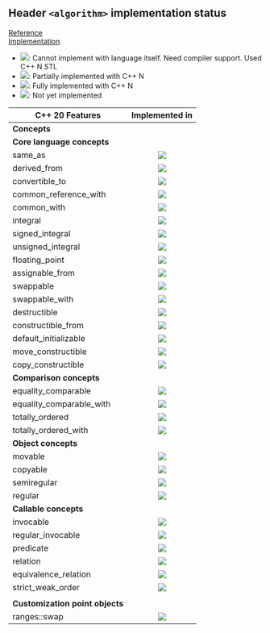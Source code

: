## Header `<algorithm>` implementation status

[Reference](https://en.cppreference.com/w/cpp/header/concepts)  
[Implementation](../ss/include/ss/concepts.h)

* ![](https://img.shields.io/badge/C%2B%2B-N-red): Cannot implement with language itself. Need compiler support. Used C++ N STL
* ![](https://img.shields.io/badge/C%2B%2B-N-blue): Partially implemented with C++ N
* ![](https://img.shields.io/badge/C%2B%2B-N-green): Fully implemented with C++ N
* ![][notyet]: Not yet implemented


| C++ 20 Features                  | Implemented in          |
|----------------------------------|:-----------------------:|
| **Concepts**                     |                         |
| **Core language concepts**       |                         |
|same_as                           | ![][cpp20]              |
|derived_from                      | ![][cpp20]              |
|convertible_to                    | ![][notyet]             |
|common_reference_with             | ![][notyet]             |
|common_with                       | ![][notyet]             |
|integral                          | ![][notyet]             |
|signed_integral                   | ![][notyet]             |
|unsigned_integral                 | ![][notyet]             |
|floating_point                    | ![][notyet]             |
|assignable_from                   | ![][notyet]             |
|swappable                         | ![][notyet]             |
|swappable_with                    | ![][notyet]             |
|destructible                      | ![][notyet]             |
|constructible_from                | ![][notyet]             |
|default_initializable             | ![][notyet]             |
|move_constructible                | ![][notyet]             |
|copy_constructible                | ![][notyet]             |
| **Comparison concepts**          |                         |                    
|equality_comparable               | ![][notyet]             |                    
|equality_comparable_with          | ![][notyet]             |                        
|totally_ordered                   | ![][notyet]             |                
|totally_ordered_with              | ![][notyet]             |                    
| **Object concepts**              |                         |                
|movable                           | ![][notyet]             |        
|copyable                          | ![][notyet]             |        
|semiregular                       | ![][notyet]             |            
|regular                           | ![][notyet]             |        
| **Callable concepts**            |                         |                
|invocable                         | ![][notyet]             |        
|regular_invocable                 | ![][notyet]             |                
|predicate                         | ![][notyet]             |        
|relation                          | ![][notyet]             |        
|equivalence_relation              | ![][notyet]             |                    
|strict_weak_order                 | ![][notyet]             |                
|                                  |                         |                            
| **Customization point objects**  |                         |                            
|ranges::swap                      | ![][notyet]             |    


[notyet]: https://img.shields.io/badge/Not_yet-orange
[removed]: https://img.shields.io/badge/Removed-red

[cppno11]: https://img.shields.io/badge/C%2B%2B-11-red
[cppno14]: https://img.shields.io/badge/C%2B%2B-14-red
[cppno17]: https://img.shields.io/badge/C%2B%2B-17-red
[cppno20]: https://img.shields.io/badge/C%2B%2B-20-red
[cppno23]: https://img.shields.io/badge/C%2B%2B-23-red

[cpppt11]: https://img.shields.io/badge/C%2B%2B-11-blue
[cpppt14]: https://img.shields.io/badge/C%2B%2B-14-blue
[cpppt17]: https://img.shields.io/badge/C%2B%2B-17-blue
[cpppt20]: https://img.shields.io/badge/C%2B%2B-20-blue
[cpppt23]: https://img.shields.io/badge/C%2B%2B-23-blue

[cpp11]: https://img.shields.io/badge/C%2B%2B-11-green

[cpp14]: https://img.shields.io/badge/C%2B%2B-14-green

[cpp17]: https://img.shields.io/badge/C%2B%2B-17-green

[cpp20]: https://img.shields.io/badge/C%2B%2B-20-green

[cpp23]: https://img.shields.io/badge/C%2B%2B-23-green
